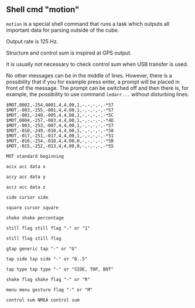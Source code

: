 ## Shell cmd "motion"

`motion` is a special shell command that runs a task which outputs all important data for parsing outside of the cube.

Output rate is 125 Hz.

Structure and control sum is inspired at GPS output.

It is usually not necessary to check control sum when USB transfer is used.

No other messages can be in the middle of lines. However, there is a possibility that if you for example press enter, a prompt will be placed in front of the message. The prompt can be switched off and then there is, for example, the possibility to use command `ledarr...` without disturbing lines.

```
$MOT,0002,-254,0001,4,4,00,1,-,-,-,-,-*57
$MOT,-003,-255,-001,4,4,00,1,-,-,-,-,-*57
$MOT,-001,-249,-005,4,4,00,1,-,-,-,-,-*5C
$MOT,0004,-257,-003,4,4,00,1,-,-,-,-,-*4D
$MOT,-003,-253,-007,4,4,00,1,-,-,-,-,-*57
$MOT,-010,-249,-010,4,4,00,1,-,-,-,-,-*58
$MOT,-017,-251,-017,4,4,00,1,-,-,-,-,-*51
$MOT,-016,-254,-018,4,4,00,0,-,-,-,-,-*5B
$MOT,-015,-252,-013,4,4,00,0,-,-,-,-,-*55
```

```
MOT standard beginning
```

```
accx acc data x
```

```
accy acc data y
```

```
accz acc data z
```

```
side cursor side
```

```
square cursor square
```

```
shake shake percentage
```

```
still flag still flag "-" or "1"
```

```
still flag still flag
```

```
gtap generic tap "-" or "G"
```

```
tap side tap side "-" or "0..5"
```

```
tap type tap type "-" or "SIDE, TOP, BOT"
```

```
shake flag shake flag "-" or "R"
```

```
menu menu gesture flag "-" or "M"
```

```
control sum NMEA control sum
```